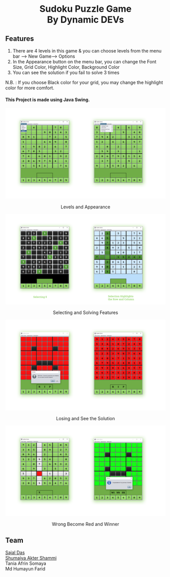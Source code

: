 <h1 align="center"><b>Sudoku Puzzle Game</b><br>By Dynamic DEVs</h1>

## Features
1. There are 4 levels in this game & you can choose levels from the menu bar --> New Game--> Options
2. In the Appearance button on the menu bar, you can change the Font Size, Grid Color, Highlight Color, Background Color
3. You can see the solution if you fail to solve 3 times</br>

N.B. : If you choose Black color for your grid, you may change the highlight color for more comfort.

#### This Project is made using Java Swing.

![level-appearance](contents/level-appearance.png)
<p align="center">Levels and Appearance</p>

![select-solve](contents/select-solve.png)
<p align="center">Selecting and Solving Features</p>


![lose-solve](contents/lose-solve.png)
<p align="center">Losing and See the Solution</p>

![wrong-winner](contents/wrong-winner.png)
<p align="center">Wrong Become Red and Winner</p>


## Team
  [Sajal Das](https://github.com/sajaldas19)  
  [Shumaiya Akter Shammi](https://github.com/Shammi179)  
  Tania Afrin Somaya  
  Md Humayun Farid  


